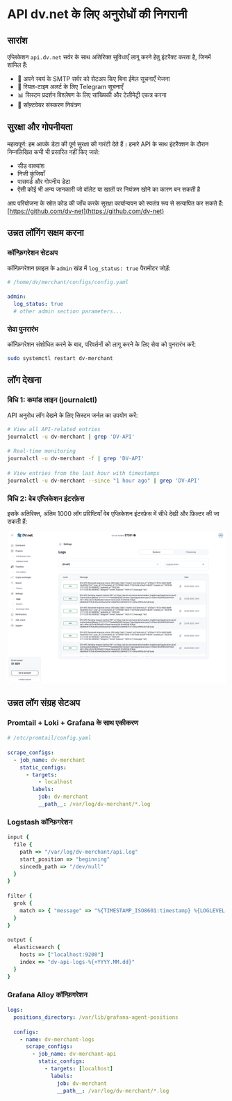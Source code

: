 # API dv.net के लिए अनुरोधों की निगरानी

## सारांश

एप्लिकेशन `api.dv.net` सर्वर के साथ अतिरिक्त सुविधाएँ लागू करने हेतु इंटरैक्ट करता है, जिनमें शामिल हैं:

- 📧 अपने स्वयं के SMTP सर्वर को सेटअप किए बिना ईमेल सूचनाएँ भेजना
- 📱 रियल-टाइम अलर्ट के लिए Telegram सूचनाएँ
- 📊 सिस्टम प्रदर्शन विश्लेषण के लिए सांख्यिकी और टेलीमेट्री एकत्र करना
- 🔄 सॉफ़्टवेयर संस्करण नियंत्रण

## सुरक्षा और गोपनीयता

महत्वपूर्ण: हम आपके डेटा की पूर्ण सुरक्षा की गारंटी देते हैं। हमारे API के साथ इंटरैक्शन के दौरान निम्नलिखित कभी भी प्रसारित नहीं किए जाते:

- सीड वाक्यांश
- निजी कुंजियाँ
- पासवर्ड और गोपनीय डेटा
- ऐसी कोई भी अन्य जानकारी जो वॉलेट या खातों पर नियंत्रण खोने का कारण बन सकती है

आप परियोजना के स्रोत कोड की जाँच करके सुरक्षा कार्यान्वयन को स्वतंत्र रूप से सत्यापित कर सकते हैं:  
[https://github.com/dv-net](https://github.com/dv-net)

## उन्नत लॉगिंग सक्षम करना

### कॉन्फ़िगरेशन सेटअप

कॉन्फ़िगरेशन फ़ाइल के `admin` खंड में `log_status: true` पैरामीटर जोड़ें:

```yaml
# /home/dv/merchant/configs/config.yaml

admin:
  log_status: true
  # other admin section parameters...
```

### सेवा पुनरारंभ

कॉन्फ़िगरेशन संशोधित करने के बाद, परिवर्तनों को लागू करने के लिए सेवा को पुनरारंभ करें:

```bash
sudo systemctl restart dv-merchant
```

## लॉग देखना

### विधि 1: कमांड लाइन (journalctl)

API अनुरोध लॉग देखने के लिए सिस्टम जर्नल का उपयोग करें:

```bash
# View all API-related entries
journalctl -u dv-merchant | grep 'DV-API'

# Real-time monitoring
journalctl -u dv-merchant -f | grep 'DV-API'

# View entries from the last hour with timestamps
journalctl -u dv-merchant --since "1 hour ago" | grep 'DV-API'
```

### विधि 2: वेब एप्लिकेशन इंटरफ़ेस

इसके अतिरिक्त, अंतिम 1000 लॉग प्रविष्टियाँ वेब एप्लिकेशन इंटरफ़ेस में सीधे देखी और फ़िल्टर की जा सकती हैं:

![api-requests-logging.png](../../assets/images/security/api-requests-logging.png)

## उन्नत लॉग संग्रह सेटअप

### Promtail + Loki + Grafana के साथ एकीकरण

```yaml
# /etc/promtail/config.yaml

scrape_configs:
  - job_name: dv-merchant
    static_configs:
      - targets:
          - localhost
        labels:
          job: dv-merchant
          __path__: /var/log/dv-merchant/*.log
```

### Logstash कॉन्फ़िगरेशन

```ruby
input {
  file {
    path => "/var/log/dv-merchant/api.log"
    start_position => "beginning"
    sincedb_path => "/dev/null"
  }
}

filter {
  grok {
    match => { "message" => "%{TIMESTAMP_ISO8601:timestamp} %{LOGLEVEL:loglevel}.*DV-API.*" }
  }
}

output {
  elasticsearch {
    hosts => ["localhost:9200"]
    index => "dv-api-logs-%{+YYYY.MM.dd}"
  }
}
```

### Grafana Alloy कॉन्फ़िगरेशन

```yaml
logs:
  positions_directory: /var/lib/grafana-agent-positions

  configs:
    - name: dv-merchant-logs
      scrape_configs:
        - job_name: dv-merchant-api
          static_configs:
            - targets: [localhost]
              labels:
                job: dv-merchant
                __path__: /var/log/dv-merchant/*.log
```